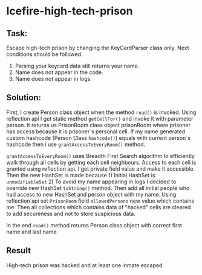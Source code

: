 # Icefire-high-tech-prison

## Task:

Escape high-tech prison by changing the KeyCardParser class only. Next conditions should be followed. 

1) Parsing your keycard data still returns your name.
2) Name does not appear in the code.
3) Name does not appear in logs.

## Solution:

First, I create Person class object when the method `read()` is invoked. Using reflection api I get static method
`getCellFor()` and invoke it with parameter person. It returns us PrisonRoom class object prisonRoom where prisoner 
has access because it is prisoner´s  personal cell. If my name generated custom hashcode (Person Class `hashcode()`) equals
with current person´s hashcode then i use `grantAccessToEveryRoom()` method.
 
`grantAccessToEveryRoom()` uses Breadth First Search algorithm to efficiently walk through all cells by getting each cell neighbours.
Access to each cell is granted using reflection api. I get private field value and make it accessible. Then the new HashSet
is made because 1) Initial HashSet is `unmodifiableSet`  2) To avoid my name appearing in logs I decided to override new HashSet 
`toString()` method. Then add all initial people who had access to new HashSet and person object with my name. Using reflection api
set `PrisonRoom` field `allowedPersons` new value which contains me. Then all collections which contains data of "hacked" 
cells are cleared to add secureness and not to store suspicious data.

In the end `read()` method returns Person class object with correct first name and last name.

## Result

High-tech prison was hacked and at least one inmate escaped.